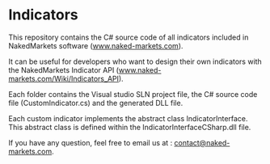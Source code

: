 # Indicators

This repository contains the C# source code of all indicators included in NakedMarkets software (www.naked-markets.com).

It can be useful for developers who want to design their own indicators with the NakedMarkets Indicator API (www.naked-markets.com/Wiki/Indicators_API).

Each folder contains the Visual studio SLN project file, the C# source code file (CustomIndicator.cs) and the generated DLL file.

Each custom indicator implements the abstract class IndicatorInterface. This abstract class is defined within the IndicatorInterfaceCSharp.dll file.

If you have any question, feel free to email us at : contact@naked-markets.com.

